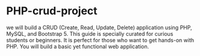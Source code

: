 # PHP-crud-project
we will build a CRUD (Create, Read, Update, Delete) application using PHP, MySQL, and Bootstrap 5. This guide is specially curated for curious students or beginners. It is perfect for those who want to get hands-on with PHP. You will build a basic yet functional web application.
